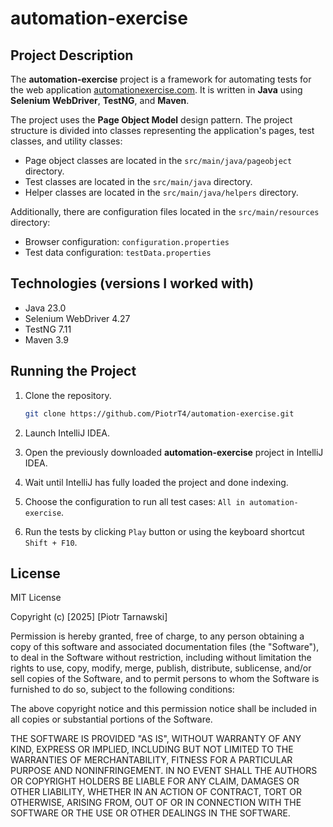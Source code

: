 # automation-exercise

## Project Description
The **automation-exercise** project is a framework for automating tests for the web application [automationexercise.com](https://www.automationexercise.com/). It is written in **Java** using **Selenium WebDriver**, **TestNG**, and **Maven**.

The project uses the **Page Object Model** design pattern. The project structure is divided into classes representing the application's pages, test classes, and utility classes:

- Page object classes are located in the `src/main/java/pageobject` directory.
- Test classes are located in the `src/main/java` directory.
- Helper classes are located in the `src/main/java/helpers` directory.

Additionally, there are configuration files located in the `src/main/resources` directory:
- Browser configuration: `configuration.properties`
- Test data configuration: `testData.properties`

## Technologies (versions I worked with)
- Java 23.0
- Selenium WebDriver 4.27
- TestNG 7.11
- Maven 3.9

## Running the Project
1. Clone the repository.
   ```bash
   git clone https://github.com/PiotrT4/automation-exercise.git
   ```
2. Launch IntelliJ IDEA.

3. Open the previously downloaded **automation-exercise** project in IntelliJ IDEA.

4. Wait until IntelliJ has fully loaded the project and done indexing.

5. Choose the configuration to run all test cases: `All in automation-exercise`.

6. Run the tests by clicking `Play` button or using the keyboard shortcut `Shift + F10`.

## License

MIT License

Copyright (c) [2025] [Piotr Tarnawski]

Permission is hereby granted, free of charge, to any person obtaining a copy
of this software and associated documentation files (the "Software"), to deal
in the Software without restriction, including without limitation the rights
to use, copy, modify, merge, publish, distribute, sublicense, and/or sell
copies of the Software, and to permit persons to whom the Software is
furnished to do so, subject to the following conditions:

The above copyright notice and this permission notice shall be included in all
copies or substantial portions of the Software.

THE SOFTWARE IS PROVIDED "AS IS", WITHOUT WARRANTY OF ANY KIND, EXPRESS OR
IMPLIED, INCLUDING BUT NOT LIMITED TO THE WARRANTIES OF MERCHANTABILITY,
FITNESS FOR A PARTICULAR PURPOSE AND NONINFRINGEMENT. IN NO EVENT SHALL THE
AUTHORS OR COPYRIGHT HOLDERS BE LIABLE FOR ANY CLAIM, DAMAGES OR OTHER
LIABILITY, WHETHER IN AN ACTION OF CONTRACT, TORT OR OTHERWISE, ARISING FROM,
OUT OF OR IN CONNECTION WITH THE SOFTWARE OR THE USE OR OTHER DEALINGS IN THE
SOFTWARE.
